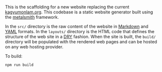 This is the scaffolding for a new website replacing the current [kagyumonlam.org](http://kagyumonlam.org/English/News/news_main.html).  This codebase is a static website generator built using the [metalsmith](http://www.metalsmith.io/) framework.

In the `src/` directory is the raw content of the website in [Markdown](https://daringfireball.net/projects/markdown/) and [YAML](http://yaml.org/) formats.  In the `layouts/` directory is the HTML code that defines the structure of the web site in a [DRY](https://en.wikipedia.org/wiki/Don%27t_repeat_yourself) fashion.  When the site is built, the `build/` directory will be populated with the rendered web pages and can be hosted on any web hosting provider.


To build:

    npm run build
